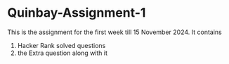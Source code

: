 # Quinbay-Assignment-1
This is the assignment for the first week till 15 November 2024.
It contains
1. Hacker Rank solved questions 
2. the Extra question along with it 
